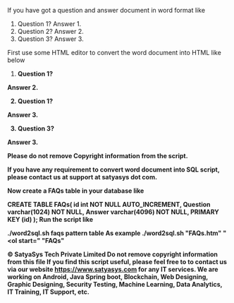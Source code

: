 If you have got a question and answer document in word format like 

1.	Question 1?
Answer 1.
2.	Question 2?
Answer 2.
3.	Question 3?
Answer 3.

First use some HTML editor to convert the word document into HTML like below

<ol start="1">
<li><strong>Question 1?</li>
</ol>
Answer 2.
<ol start="2">
<li><strong>Question 1?</li>
</ol>
Answer 3.
<ol start="3">
<li><strong>Question 3?</li>
</ol>
Answer 3.

Please do not remove Copyright information from the script.

If you have any requirement to convert word document into SQL script, please contact us at support at satyasys dot com.

Now create a FAQs table in your database like

CREATE TABLE FAQs(
    id int NOT NULL AUTO_INCREMENT,
    Question varchar(1024) NOT NULL,
    Answer varchar(4096) NOT NULL,
    PRIMARY KEY (id)
);
Run the script like

./word2sql.sh faqs pattern table
 As example
./word2sql.sh "FAQs.htm" "<ol start=" "FAQs"

© SatyaSys Tech Private Limited 
Do not remove copyright information from this file
If you find this script useful, please feel free to 
to contact us via our website https://www.satyasys.com for any IT services.
We are working on Android, Java Spring boot, Blockchain, Web Designing, 
Graphic Designing, Security Testing, Machine Learning, Data Analytics,
IT Training, IT Support, etc.
